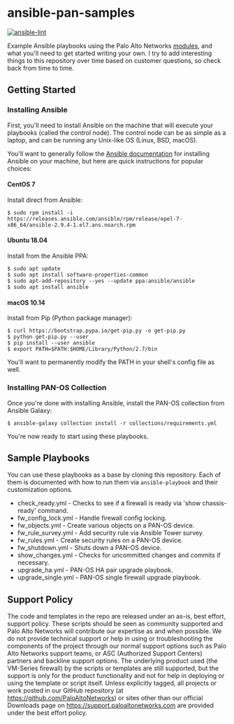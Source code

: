 # ansible-pan-samples

[![ansible-lint](https://github.com/mrichardson03/ansible-pan-samples/workflows/ansible-lint/badge.svg)](https://github.com/mrichardson03/ansible-pan-samples/actions?query=workflow%3Aansible-lint)

Example Ansible playbooks using the Palo Alto Networks [modules](https://ansible-pan.rtfd.io), and what you'll need to
get started writing your own.  I try to add interesting things to this repository over time based on customer
questions, so check back from time to time.

## Getting Started

### Installing Ansible

First, you'll need to install Ansible on the machine that will execute your playbooks (called the control node).  The
control node can be as simple as a laptop, and can be running any Unix-like OS (Linux, BSD, macOS).

You'll want to generally follow the
[Ansible documentation](https://docs.ansible.com/ansible/latest/installation_guide/intro_installation.html#installing-the-control-node) for installing Ansible on your machine, but here are quick
instructions for popular choices:

#### CentOS 7

Install direct from Ansible:

```
$ sudo rpm install -i https://releases.ansible.com/ansible/rpm/release/epel-7-x86_64/ansible-2.9.4-1.el7.ans.noarch.rpm
```

#### Ubuntu 18.04

Install from the Ansible PPA:

```
$ sudo apt update
$ sudo apt install software-properties-common
$ sudo apt-add-repository --yes --update ppa:ansible/ansible
$ sudo apt install ansible
```

#### macOS 10.14

Install from Pip (Python package manager):

```
$ curl https://bootstrap.pypa.io/get-pip.py -o get-pip.py
$ python get-pip.py --user
$ pip install --user ansible
$ export PATH=$PATH:$HOME/Library/Python/2.7/bin
```

You'll want to permanently modify the PATH in your shell's config file as well.

### Installing PAN-OS Collection

Once you're done with installing Ansible, install the PAN-OS collection from Ansible Galaxy:

```
$ ansible-galaxy collection install -r collections/requirements.yml
```

You're now ready to start using these playbooks.

## Sample Playbooks

You can use these playbooks as a base by cloning this repository.  Each of them is documented with how to run them via
`ansible-playbook` and their customization options.

* check_ready.yml - Checks to see if a firewall is ready via 'show chassis-ready' command.
* fw_config_lock.yml - Handle firewall config locking.
* fw_objects.yml - Create various objects on a PAN-OS device.
* fw_rule_survey.yml - Add security rule via Ansible Tower survey.
* fw_rules.yml - Create security rules on a PAN-OS device.
* fw_shutdown.yml - Shuts down a PAN-OS device.
* show_changes.yml - Checks for uncommitted changes and commits if necessary.
* upgrade_ha.yml - PAN-OS HA pair upgrade playbook.
* upgrade_single.yml - PAN-OS single firewall upgrade playbook.

## Support Policy

The code and templates in the repo are released under an as-is, best effort,
support policy. These scripts should be seen as community supported and
Palo Alto Networks will contribute our expertise as and when possible.
We do not provide technical support or help in using or troubleshooting the
components of the project through our normal support options such as
Palo Alto Networks support teams, or ASC (Authorized Support Centers)
partners and backline support options. The underlying product used
(the VM-Series firewall) by the scripts or templates are still supported,
but the support is only for the product functionality and not for help in
deploying or using the template or script itself. Unless explicitly tagged,
all projects or work posted in our GitHub repository
(at https://github.com/PaloAltoNetworks) or sites other than our official
Downloads page on https://support.paloaltonetworks.com are provided under
the best effort policy.
